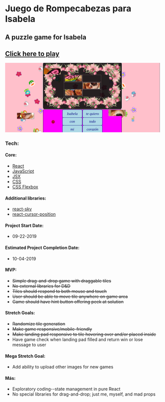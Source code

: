 # Juego de Rompecabezas para Isabela
## A puzzle game for Isabela
## [Click here to play](https://fervent-bassi-ebd484.netlify.com/)
  

![image](./src/images/appDeIsabela.png)  
  

### Tech:  
  
#### Core:  

- [React](https://reactjs.org/)
- [JavaScript](https://developer.mozilla.org/en-US/docs/Web/JavaScript)
- [JSX](https://jsx.github.io/)
- [CSS](https://developer.mozilla.org/en-US/docs/Web/CSS)
- [CSS Flexbox](https://css-tricks.com/snippets/css/a-guide-to-flexbox/)  
  

#### Additional libraries:  
  
- [react-sky](https://www.bypeople.com/sky-animated-background-react-component/)
- [react-cursor-position](https://www.npmjs.com/package/react-cursor-position)  
  

#### Project Start Date:  

- 09-22-2019  
  

#### Estimated Project Completion Date:  

- 10-04-2019  
  

#### MVP:  

- ~~Simple drag-and-drop game with draggable tiles~~
- ~~No external libraries for D&D~~
- ~~Tiles should respond to both mouse and touch~~
- ~~User should be able to move tile anywhere on game area~~
- ~~Game should have hint button offering peek at solution~~  
  

#### Stretch Goals:  

- ~~Randomize tile generation~~ 
- ~~Make game responsive/mobile-friendly~~
- ~~Make landing pad responsive to tile hovering over and/or placed inside~~
- Have game check when landing pad filled and return win or lose message to user  
  

#### Mega Stretch Goal:  

- Add ability to upload other images for new games  
  

#### Más:  

- Exploratory coding--state management in pure React
- No special libraries for drag-and-drop; just me, myself, and mad props